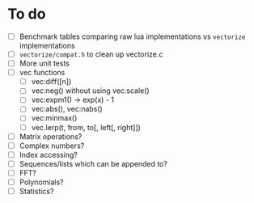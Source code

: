 # To do

- [ ] Benchmark tables comparing raw lua implementations vs `vectorize` implementations
- [ ] `vectorize/compat.h` to clean up vectorize.c
- [ ] More unit tests
- [ ] vec functions
    - [ ] vec:diff([n])
    - [ ] vec:neg() without using vec:scale()
    - [ ] vec:expm1() -> exp(x) - 1
    - [ ] vec:abs(), vec:nabs()
    - [ ] vec:minmax()
    - [ ] vec.lerp(t, from, to[, left[, right]])
- [ ] Matrix operations?
- [ ] Complex numbers?
- [ ] Index accessing?
- [ ] Sequences/lists which can be appended to?
- [ ] FFT?
- [ ] Polynomials?
- [ ] Statistics?
